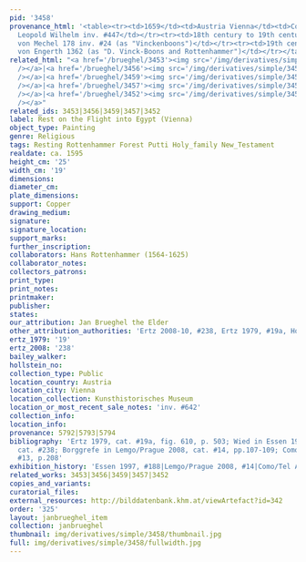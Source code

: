 ```yaml
---
pid: '3458'
provenance_html: '<table><tr><td>1659</td><td>Austria Vienna</td><td>Collection of
  Leopold Wilhelm inv. #447</td></tr><tr><td>18th century to 19th century</td><td></td><td>Christian
  von Mechel 178 inv. #24 (as "Vinckenboons")</td></tr><tr><td>19th century</td><td></td><td>Eduard
  von Engerth 1362 (as "D. Vinck-Boons and Rottenhammer")</td></tr></table>'
related_html: "<a href='/brueghel/3453'><img src='/img/derivatives/simple/3453/thumbnail.jpg'
  /></a>|<a href='/brueghel/3456'><img src='/img/derivatives/simple/3456/thumbnail.jpg'
  /></a>|<a href='/brueghel/3459'><img src='/img/derivatives/simple/3459/thumbnail.jpg'
  /></a>|<a href='/brueghel/3457'><img src='/img/derivatives/simple/3457/thumbnail.jpg'
  /></a>|<a href='/brueghel/3452'><img src='/img/derivatives/simple/3452/thumbnail.jpg'
  /></a>"
related_ids: 3453|3456|3459|3457|3452
label: Rest on the Flight into Egypt (Vienna)
object_type: Painting
genre: Religious
tags: Resting Rottenhammer Forest Putti Holy_family New_Testament
realdate: ca. 1595
height_cm: '25'
width_cm: '19'
dimensions:
diameter_cm:
plate_dimensions:
support: Copper
drawing_medium:
signature:
signature_location:
support_marks:
further_inscription:
collaborators: Hans Rottenhammer (1564-1625)
collaborator_notes:
collectors_patrons:
print_type:
print_notes:
printmaker:
publisher:
states:
our_attribution: Jan Brueghel the Elder
other_attribution_authorities: 'Ertz 2008-10, #238, Ertz 1979, #19a, Honig database'
ertz_1979: '19'
ertz_2008: '238'
bailey_walker:
hollstein_no:
collection_type: Public
location_country: Austria
location_city: Vienna
location_collection: Kunsthistorisches Museum
location_or_most_recent_sale_notes: 'inv. #642'
collection_info:
location_info:
provenance: 5792|5793|5794
bibliography: 'Ertz 1979, cat. #19a, fig. 610, p. 503; Wied in Essen 1997; Ertz 2008-10,
  cat. #238; Borggrefe in Lemgo/Prague 2008, cat. #14, pp.107-109; Como/Tel Aviv 2012,
  #13, p.208'
exhibition_history: 'Essen 1997, #188|Lemgo/Prague 2008, #14|Como/Tel Aviv 2012, #13'
related_works: 3453|3456|3459|3457|3452
copies_and_variants:
curatorial_files:
external_resources: http://bilddatenbank.khm.at/viewArtefact?id=342
order: '325'
layout: janbrueghel_item
collection: janbrueghel
thumbnail: img/derivatives/simple/3458/thumbnail.jpg
full: img/derivatives/simple/3458/fullwidth.jpg
---
```


